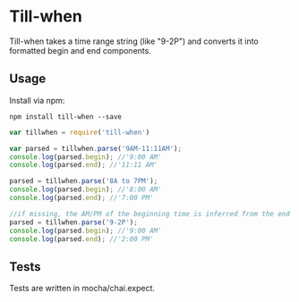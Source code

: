 # Till-when

Till-when takes a time range string (like "9-2P") and converts it into formatted begin and end
components.


## Usage
Install via npm:
```
npm install till-when --save
```



```javascript
var tillwhen = require('till-when')

var parsed = tillwhen.parse('9AM-11:11AM');
console.log(parsed.begin); //'9:00 AM'
console.log(parsed.end); //'11:11 AM'

parsed = tillwhen.parse('8A to 7PM');
console.log(parsed.begin); //'8:00 AM'
console.log(parsed.end); //'7:00 PM'

//if missing, the AM/PM of the beginning time is inferred from the end
parsed = tillwhen.parse('9-2P');
console.log(parsed.begin); //'9:00 AM'
console.log(parsed.end); //'2:00 PM'
```


## Tests
Tests are written in mocha/chai.expect.
